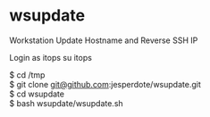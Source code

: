 # wsupdate
Workstation Update Hostname and Reverse SSH IP

Login as itops
su itops

$ cd /tmp  
$ git clone git@github.com:jesperdote/wsupdate.git  
$ cd wsupdate  
$ bash wsupdate/wsupdate.sh <NEW HOSTNAME> <REVERSE SSH IP>  
